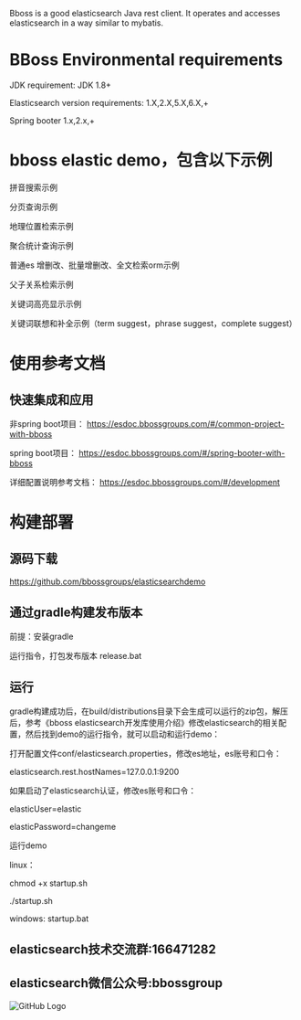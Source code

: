 Bboss is a good elasticsearch Java rest client. It operates and accesses elasticsearch in a way similar to mybatis.

# BBoss Environmental requirements

JDK requirement: JDK 1.8+

Elasticsearch version requirements: 1.X,2.X,5.X,6.X,+

Spring booter 1.x,2.x,+
# bboss elastic demo，包含以下示例
拼音搜索示例

分页查询示例

地理位置检索示例

聚合统计查询示例

普通es 增删改、批量增删改、全文检索orm示例

父子关系检索示例

关键词高亮显示示例

关键词联想和补全示例（term suggest，phrase suggest，complete suggest）

# 使用参考文档
## 快速集成和应用 
非spring boot项目：
https://esdoc.bbossgroups.com/#/common-project-with-bboss

spring boot项目：
https://esdoc.bbossgroups.com/#/spring-booter-with-bboss

详细配置说明参考文档：
https://esdoc.bbossgroups.com/#/development

# 构建部署
## 源码下载
https://github.com/bbossgroups/elasticsearchdemo

## 通过gradle构建发布版本
前提：安装gradle

运行指令，打包发布版本
release.bat

## 运行
gradle构建成功后，在build/distributions目录下会生成可以运行的zip包，解压后，参考《bboss elasticsearch开发库使用介绍》修改elasticsearch的相关配置，然后找到demo的运行指令，就可以启动和运行demo：


打开配置文件conf/elasticsearch.properties，修改es地址，es账号和口令：

elasticsearch.rest.hostNames=127.0.0.1:9200

如果启动了elasticsearch认证，修改es账号和口令：

elasticUser=elastic

elasticPassword=changeme

运行demo

linux：

chmod +x startup.sh

./startup.sh

windows: startup.bat

## elasticsearch技术交流群:166471282 
     
## elasticsearch微信公众号:bbossgroup   
![GitHub Logo](https://static.oschina.net/uploads/space/2017/0617/094201_QhWs_94045.jpg)


